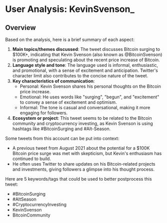 # User Analysis: KevinSvenson_

## Overview

Based on the analysis, here is a brief summary of each aspect:

1. **Main topics/themes discussed**: The tweet discusses Bitcoin surging to $100K+, indicating that Kevin Svenson (also known as @BitcoinSvenson) is promoting and speculating about the recent price increase of Bitcoin.
2. **Language style and tone**: The language used is informal, enthusiastic, and promotional, with a sense of excitement and anticipation. Twitter's character limit also contributes to the concise nature of the tweet.
3. **Key characteristics of communication**:
   - Personal: Kevin Svenson shares his personal thoughts on the Bitcoin price increase.
   - Emotional: He uses words like "surging", "begun", and "excitement" to convey a sense of excitement and optimism.
   - Informal: The tone is casual and conversational, making it more engaging for followers.
4. **Ecosystem or project**: This tweet seems to be related to the Bitcoin community and cryptocurrency investing, as Kevin Svenson is using hashtags like #BitcoinSurging and #Alt-Season.

Some tweets from this account can be put into context:

- A previous tweet from August 2021 about the potential for a $100K Bitcoin price surge was met with skepticism, but Kevin's enthusiasm has continued to build.
- He often uses Twitter to share updates on his Bitcoin-related projects and investments, giving followers a glimpse into his thought process.

Here are 5 keywords/tags that could be used to better postprocess this tweet:

* #BitcoinSurging
* #AltSeason
* #CryptocurrencyInvesting
* KevinSvenson
* BitcoinCommunity